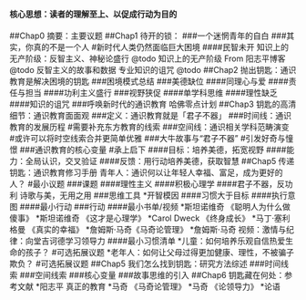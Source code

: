 #### 核心思想：读者的理解至上、以促成行动为目的
##Chap0 摘要：主要议题
##Chap1 待开的锁：
###一个迷惘青年的自白
###其实，你真的不是一个人 #新时代人类仍然面临巨大困境
####民智未开
  知识上的无产阶级：反智主义、神秘论盛行
    @todo 知识上的无产阶级 From 阳志平博客
    @todo 反智主义的故事和数据
    专业知识的诅咒 @todo
##Chap2 抛出钥匙：通识教育是解决困境的钥匙
###困境模式总结
###美德缺位
####同理心与爱
####责任与担当
####功利主义盛行
###视野狭促
####单学科思维
####理性缺乏
####知识的诅咒
###呼唤新时代的通识教育
  哈佛零点计划
##Chap3 钥匙的高清细节：通识教育面面观
###定义：通识教育就是「君子不器」
###时间线：通识教育的发展历程 #需要补充东方教育的线索
###空间线：通识相关学科范畴演变 #或许可以将时空线索合并更简单优雅
###大牛故事与“君子不器” #引发好奇与憧憬
###通识教育的核心变量 #承上启下
####目标：培养美德，拓宽视野
####能力：全局认识，交叉验证
####反馈：用行动培养美德，获取智慧
##Chap5 传递钥匙：通识教育修习手册
青年人：通识何以让年轻人幸福、富足，成为更好的人？ #最小议题
###课题
####理性主义
####积极心理学
####君子不器，反功利
  诗歌与美，无用之用
###思维工具 *开智模因
####习惯大于目标
####执行意图
####最小行动
###行动
####最小书单/视频
  *斯坦诺维奇 《聪明人为什么做傻事》
  *斯坦诺维奇 《这才是心理学》
  *Carol Dweck 《终身成长》
  *马丁·塞利格曼 《真实的幸福》
  *詹姆斯·马奇《马奇论管理》
  *詹姆斯·马奇 视频：激情与纪律：向堂吉诃德学习领导力
####最小习惯清单
  *儿童：如何培养乐观自信热爱生命的孩子？ #可选拓展议题
  *老年人：如何让父母过得更加健康、理性，不被骗子欺负？ #可选拓展议题
##Chap5 我们怎么找到钥匙：研究方法综述
###时间线索
###空间线索
###核心变量
###故事思维的引入
##Chap6 钥匙藏在何处：参考文献
  *阳志平 真正的教育
  *马奇 《马奇论管理》
  *马奇 《论领导力》
  *论语
